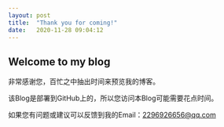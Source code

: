 ```yaml
---
layout: post
title:  "Thank you for coming!"
date:   2020-11-28 09:04:12
---
```


## Welcome to my blog

非常感谢您，百忙之中抽出时间来预览我的博客。

该Blog是部署到GitHub上的，所以您访问本Blog可能需要花点时间。

如果您有问题或建议可以反馈到我的Email：2296926656@qq.com


